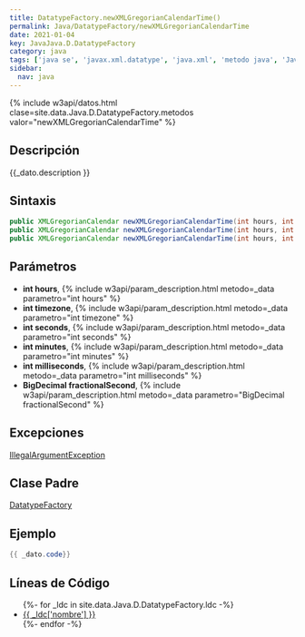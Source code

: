 ```yaml
---
title: DatatypeFactory.newXMLGregorianCalendarTime()
permalink: Java/DatatypeFactory/newXMLGregorianCalendarTime
date: 2021-01-04
key: JavaJava.D.DatatypeFactory
category: java
tags: ['java se', 'javax.xml.datatype', 'java.xml', 'metodo java', 'Java 1.5']
sidebar: 
  nav: java
---
```


{% include w3api/datos.html clase=site.data.Java.D.DatatypeFactory.metodos valor="newXMLGregorianCalendarTime" %}

## Descripción
{{_dato.description }}

## Sintaxis
~~~java
public XMLGregorianCalendar newXMLGregorianCalendarTime(int hours, int minutes, int seconds, int timezone)
public XMLGregorianCalendar newXMLGregorianCalendarTime(int hours, int minutes, int seconds, int milliseconds, int timezone)
public XMLGregorianCalendar newXMLGregorianCalendarTime(int hours, int minutes, int seconds, BigDecimal fractionalSecond, int timezone)
~~~

## Parámetros
* **int hours**,  {% include w3api/param_description.html metodo=_data parametro="int hours" %}
* **int timezone**,  {% include w3api/param_description.html metodo=_data parametro="int timezone" %}
* **int seconds**,  {% include w3api/param_description.html metodo=_data parametro="int seconds" %}
* **int minutes**,  {% include w3api/param_description.html metodo=_data parametro="int minutes" %}
* **int milliseconds**,  {% include w3api/param_description.html metodo=_data parametro="int milliseconds" %}
* **BigDecimal fractionalSecond**,  {% include w3api/param_description.html metodo=_data parametro="BigDecimal fractionalSecond" %}

## Excepciones
[IllegalArgumentException](/Java/IllegalArgumentException/)

## Clase Padre
[DatatypeFactory](/Java/DatatypeFactory/)

## Ejemplo
~~~java
{{ _dato.code}}
~~~

## Líneas de Código
<ul>
{%- for _ldc in site.data.Java.D.DatatypeFactory.ldc -%}
   <li>
       <a href="{{_ldc['url'] }}">{{ _ldc['nombre'] }}</a>
   </li>
{%- endfor -%}
</ul>
